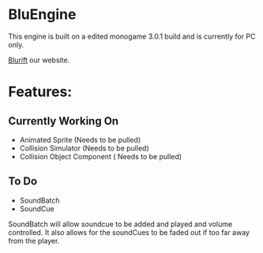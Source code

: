 BluEngine
=========

This engine is built on a edited monogame 3.0.1 build and is currently for PC only.

[Blurift](http://www.blurift.com) our website.

Features:
======

## Currently Working On

* Animated Sprite (Needs to be pulled)
* Collision Simulator (Needs to be pulled)
* Collision Object Component ( Needs to be pulled)

## To Do

* SoundBatch
* SoundCue
 
SoundBatch will allow soundcue to be added and played and volume controlled. It also allows for the soundCues to be faded out if too far away from the player.
